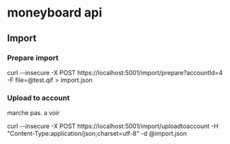 # moneyboard api

## Import 

### Prepare import
curl --insecure -X POST https://localhost:5001/import/prepare?accountId=4 -F file=@test.qif > import.json

### Upload to account

marche pas. a voir

curl --insecure -X POST https://localhost:5001/import/uploadtoaccount -H "Content-Type:application/json;charset=utf-8" -d @import.json